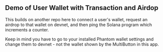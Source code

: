 ## Demo of User Wallet with Transaction and Airdop

This builds on another repo here to connect a user's wallet, request an airdrop to that wallet on devnet, and then ping the Solana program which increments a counter.

Keep in mind you have to go to your installed Phantom wallet settings and change them to devnet - not the wallet shown by the MultiButton in this app.
